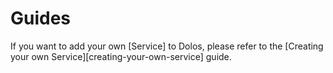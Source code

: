 # Guides


If you want to add your own [Service] to Dolos, please refer to the
[Creating your own Service][creating-your-own-service] guide.
